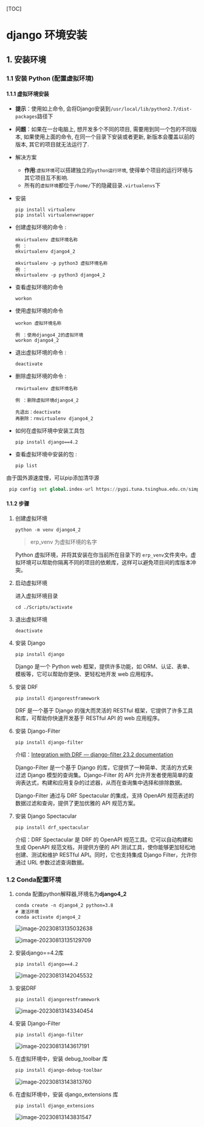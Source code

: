 [TOC]

# django 环境安装

## 1. 安装环境

### 1.1 安装 Python (配置虚拟环境)

#### 1.1.1 虚拟环境安装

- **提示**：使用如上命令, 会将Django安装到`/usr/local/lib/python2.7/dist-packages`路径下

- **问题**：如果在一台电脑上, 想开发多个不同的项目, 需要用到同一个包的不同版本, 如果使用上面的命令, 在同一个目录下安装或者更新, 新版本会覆盖以前的版本, 其它的项目就无法运行了.

- 解决方案

  - **作用**:`虚拟环境`可以搭建独立的`python运行环境`, 使得单个项目的运行环境与其它项目互不影响.
  - 所有的`虚拟环境`都位于`/home/`下的隐藏目录`.virtualenvs`下

- 安装

  ```shell
  pip install virtualenv
  pip install virtualenvwrapper
  ```

- 创建虚拟环境的命令 :

  ```shell
  mkvirtualenv 虚拟环境名称
  例 ：
  mkvirtualenv django4_2
  ```

  ```
  mkvirtualenv -p python3 虚拟环境名称
  例 ：
  mkvirtualenv -p python3 django4_2
  ```

- 查看虚拟环境的命令 

  ```shell
  workon
  ```

- 使用虚拟环境的命令 

  ```shell
  workon 虚拟环境名称
  
  例 ：使用django4_2的虚拟环境
  workon django4_2
  ```

- 退出虚拟环境的命令 :

  ```
  deactivate
  ```

- 删除虚拟环境的命令 :

  ```shell
  rmvirtualenv 虚拟环境名称
  
  例 ：删除虚拟环境django4_2
  
  先退出：deactivate
  再删除：rmvirtualenv django4_2
  ```

- 如何在虚拟环境中安装工具包

  ```shell
  pip install django==4.2
  ```

- 查看虚拟环境中安装的包 :

  ```shell
  pip list
  ```

由于国外源速度慢，可以pip添加清华源

```python
 pip config set global.index-url https://pypi.tuna.tsinghua.edu.cn/simple 
```

#### 1.1.2 步骤

1. 创建虚拟环境

   ```shell
   python -m venv django4_2
   ```

   > erp_venv 为虚拟环境的名字

   Python 虚拟环境，并将其安装在你当前所在目录下的 `erp_venv`​​ 文件夹中。虚拟环境可以帮助你隔离不同的项目的依赖库，这样可以避免项目间的库版本冲突。

2. 启动虚拟环境

   进入虚拟环境目录 

   ```shell
   cd ./Scripts/activate
   ```

3. 退出虚拟环境

   ```shell
   deactivate
   ```

4. 安装 Django

   ```shell
   pip install django
   ```

   Django 是一个 Python web 框架，提供许多功能，如 ORM、认证、表单、模板等，它可以帮助你更快、更轻松地开发 web 应用程序。

5. 安装 DRF

   ```shell
   pip install djangorestframework
   ```

   DRF 是一个基于 Django 的强大而灵活的 RESTful 框架，它提供了许多工具和库，可帮助你快速开发基于 RESTful API 的 web 应用程序。

6. 安装 Django-Filter

   ```shell
   pip install django-filter
   ```

   介绍：[Integration with DRF — django-filter 23.2 documentation](https://django-filter.readthedocs.io/en/stable/guide/rest_framework.html#drf-integration)

   Django-Filter 是一个基于 Django 的库，它提供了一种简单、灵活的方式来过滤 Django 模型的查询集。Django-Filter 的 API 允许开发者使用简单的查询表达式，构建和应用复杂的过滤器，从而在查询集中选择和排除数据。

   Django-Filter 通过与 DRF Spectacular 的集成，支持 OpenAPI 规范表述的数据过滤和查询，提供了更加优雅的 API 规范方案。

7. 安装 Django Spectacular

   ```shell
   pip install drf_spectacular
   ```

   介绍：DRF Spectacular 是 DRF 的 OpenAPI 规范工具。它可以自动构建和生成 OpenAPI 规范文档，并提供方便的 API 测试工具，使你能够更加轻松地创建、测试和维护 RESTful API。同时，它也支持集成 Django Filter，允许你通过 URL 参数过滤查询数据。

### 1.2 Conda配置环境

1. conda 配置python解释器,环境名为**django4_2**

   ```shell
   conda create -n django4_2 python=3.8
   # 激活环境
   conda activate django4_2
   ```

   ![image-20230813135032638](https://raw.githubusercontent.com/swpucwf/MyBolgImage/main/images/image-20230813135032638.png)

   ![image-20230813135129709](https://raw.githubusercontent.com/swpucwf/MyBolgImage/main/images/image-20230813135129709.png)

2. 安装django==4.2库

   ```shell
   pip install django==4.2
   ```

   ![image-20230813142045532](https://raw.githubusercontent.com/swpucwf/MyBolgImage/main/images/image-20230813142045532.png)

3. 安装DRF

   ```shell
   pip install djangorestframework
   ```

   ![image-20230813143340454](https://raw.githubusercontent.com/swpucwf/MyBolgImage/main/images/image-20230813143340454.png)

4. 安装 Django-Filter

   ```shel
   pip install django-filter
   ```

   ![image-20230813143617191](https://raw.githubusercontent.com/swpucwf/MyBolgImage/main/images/image-20230813143617191.png)

5. 在虚拟环境中，安装 debug_toolbar 库

   ```sh
   pip install django-debug-toolbar
   ```

   ![image-20230813143813760](https://raw.githubusercontent.com/swpucwf/MyBolgImage/main/images/image-20230813143813760.png)

6. 在虚拟环境中，安装 django_extensions 库

   ```shell
   pip install django_extensions
   ```

   ![image-20230813143831547](https://raw.githubusercontent.com/swpucwf/MyBolgImage/main/images/image-20230813143831547.png)







　　‍